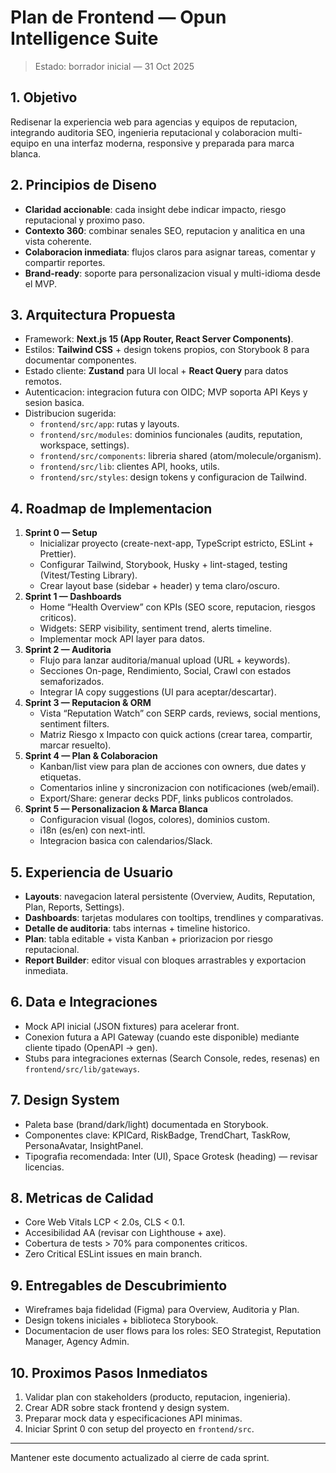 # Plan de Frontend — Opun Intelligence Suite

> Estado: borrador inicial — 31 Oct 2025

## 1. Objetivo
Redisenar la experiencia web para agencias y equipos de reputacion, integrando auditoria SEO, ingenieria reputacional y colaboracion multi-equipo en una interfaz moderna, responsive y preparada para marca blanca.

## 2. Principios de Diseno
- **Claridad accionable**: cada insight debe indicar impacto, riesgo reputacional y proximo paso.
- **Contexto 360**: combinar senales SEO, reputacion y analitica en una vista coherente.
- **Colaboracion inmediata**: flujos claros para asignar tareas, comentar y compartir reportes.
- **Brand-ready**: soporte para personalizacion visual y multi-idioma desde el MVP.

## 3. Arquitectura Propuesta
- Framework: **Next.js 15 (App Router, React Server Components)**.
- Estilos: **Tailwind CSS** + design tokens propios, con Storybook 8 para documentar componentes.
- Estado cliente: **Zustand** para UI local + **React Query** para datos remotos.
- Autenticacion: integracion futura con OIDC; MVP soporta API Keys y sesion basica.
- Distribucion sugerida:
  - `frontend/src/app`: rutas y layouts.
  - `frontend/src/modules`: dominios funcionales (audits, reputation, workspace, settings).
  - `frontend/src/components`: libreria shared (atom/molecule/organism).
  - `frontend/src/lib`: clientes API, hooks, utils.
  - `frontend/src/styles`: design tokens y configuracion de Tailwind.

## 4. Roadmap de Implementacion
1. **Sprint 0 — Setup**
   - Inicializar proyecto (create-next-app, TypeScript estricto, ESLint + Prettier).
   - Configurar Tailwind, Storybook, Husky + lint-staged, testing (Vitest/Testing Library).
   - Crear layout base (sidebar + header) y tema claro/oscuro.
2. **Sprint 1 — Dashboards**
   - Home “Health Overview” con KPIs (SEO score, reputacion, riesgos criticos).
   - Widgets: SERP visibility, sentiment trend, alerts timeline.
   - Implementar mock API layer para datos.
3. **Sprint 2 — Auditoria**
   - Flujo para lanzar auditoria/manual upload (URL + keywords).
   - Secciones On-page, Rendimiento, Social, Crawl con estados semaforizados.
   - Integrar IA copy suggestions (UI para aceptar/descartar).
4. **Sprint 3 — Reputacion & ORM**
   - Vista “Reputation Watch” con SERP cards, reviews, social mentions, sentiment filters.
   - Matriz Riesgo x Impacto con quick actions (crear tarea, compartir, marcar resuelto).
5. **Sprint 4 — Plan & Colaboracion**
   - Kanban/list view para plan de acciones con owners, due dates y etiquetas.
   - Comentarios inline y sincronizacion con notificaciones (web/email).
   - Export/Share: generar decks PDF, links publicos controlados.
6. **Sprint 5 — Personalizacion & Marca Blanca**
   - Configuracion visual (logos, colores), dominios custom.
   - i18n (es/en) con next-intl.
   - Integracion basica con calendarios/Slack.

## 5. Experiencia de Usuario
- **Layouts**: navegacion lateral persistente (Overview, Audits, Reputation, Plan, Reports, Settings).
- **Dashboards**: tarjetas modulares con tooltips, trendlines y comparativas.
- **Detalle de auditoria**: tabs internas + timeline historico.
- **Plan**: tabla editable + vista Kanban + priorizacion por riesgo reputacional.
- **Report Builder**: editor visual con bloques arrastrables y exportacion inmediata.

## 6. Data e Integraciones
- Mock API inicial (JSON fixtures) para acelerar front.
- Conexion futura a API Gateway (cuando este disponible) mediante cliente tipado (OpenAPI -> gen).
- Stubs para integraciones externas (Search Console, redes, resenas) en `frontend/src/lib/gateways`.

## 7. Design System
- Paleta base (brand/dark/light) documentada en Storybook.
- Componentes clave: KPICard, RiskBadge, TrendChart, TaskRow, PersonaAvatar, InsightPanel.
- Tipografia recomendada: Inter (UI), Space Grotesk (heading) — revisar licencias.

## 8. Metricas de Calidad
- Core Web Vitals LCP < 2.0s, CLS < 0.1.
- Accesibilidad AA (revisar con Lighthouse + axe).
- Cobertura de tests > 70% para componentes criticos.
- Zero Critical ESLint issues en main branch.

## 9. Entregables de Descubrimiento
- Wireframes baja fidelidad (Figma) para Overview, Auditoria y Plan.
- Design tokens iniciales + biblioteca Storybook.
- Documentacion de user flows para los roles: SEO Strategist, Reputation Manager, Agency Admin.

## 10. Proximos Pasos Inmediatos
1. Validar plan con stakeholders (producto, reputacion, ingenieria).
2. Crear ADR sobre stack frontend y design system.
3. Preparar mock data y especificaciones API minimas.
4. Iniciar Sprint 0 con setup del proyecto en `frontend/src`.

---

Mantener este documento actualizado al cierre de cada sprint.
